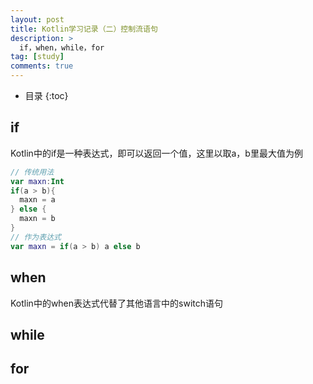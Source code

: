 ```yaml
---
layout: post
title: Kotlin学习记录（二）控制流语句
description: >
  if，when，while，for
tag: [study]
comments: true
---
```


* 目录
{:toc}

## if

Kotlin中的if是一种表达式，即可以返回一个值，这里以取a，b里最大值为例
```kotlin
// 传统用法
var maxn:Int
if(a > b){
  maxn = a
} else {
  maxn = b
}
// 作为表达式
var maxn = if(a > b) a else b
```

## when

Kotlin中的when表达式代替了其他语言中的switch语句
## while

## for